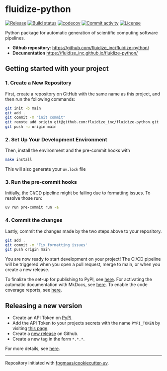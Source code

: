 # fluidize-python

[![Release](https://img.shields.io/github/v/release/fluidize_inc/fluidize-python)](https://img.shields.io/github/v/release/fluidize_inc/fluidize-python)
[![Build status](https://img.shields.io/github/actions/workflow/status/fluidize_inc/fluidize-python/main.yml?branch=main)](https://github.com/fluidize_inc/fluidize-python/actions/workflows/main.yml?query=branch%3Amain)
[![codecov](https://codecov.io/gh/fluidize_inc/fluidize-python/branch/main/graph/badge.svg)](https://codecov.io/gh/fluidize_inc/fluidize-python)
[![Commit activity](https://img.shields.io/github/commit-activity/m/fluidize_inc/fluidize-python)](https://img.shields.io/github/commit-activity/m/fluidize_inc/fluidize-python)
[![License](https://img.shields.io/github/license/fluidize_inc/fluidize-python)](https://img.shields.io/github/license/fluidize_inc/fluidize-python)

Python package for automatic generation of scientific computing software pipelines.

- **Github repository**: <https://github.com/fluidize_inc/fluidize-python/>
- **Documentation** <https://fluidize_inc.github.io/fluidize-python/>

## Getting started with your project

### 1. Create a New Repository

First, create a repository on GitHub with the same name as this project, and then run the following commands:

```bash
git init -b main
git add .
git commit -m "init commit"
git remote add origin git@github.com:fluidize_inc/fluidize-python.git
git push -u origin main
```

### 2. Set Up Your Development Environment

Then, install the environment and the pre-commit hooks with

```bash
make install
```

This will also generate your `uv.lock` file

### 3. Run the pre-commit hooks

Initially, the CI/CD pipeline might be failing due to formatting issues. To resolve those run:

```bash
uv run pre-commit run -a
```

### 4. Commit the changes

Lastly, commit the changes made by the two steps above to your repository.

```bash
git add .
git commit -m 'Fix formatting issues'
git push origin main
```

You are now ready to start development on your project!
The CI/CD pipeline will be triggered when you open a pull request, merge to main, or when you create a new release.

To finalize the set-up for publishing to PyPI, see [here](https://fpgmaas.github.io/cookiecutter-uv/features/publishing/#set-up-for-pypi).
For activating the automatic documentation with MkDocs, see [here](https://fpgmaas.github.io/cookiecutter-uv/features/mkdocs/#enabling-the-documentation-on-github).
To enable the code coverage reports, see [here](https://fpgmaas.github.io/cookiecutter-uv/features/codecov/).

## Releasing a new version

- Create an API Token on [PyPI](https://pypi.org/).
- Add the API Token to your projects secrets with the name `PYPI_TOKEN` by visiting [this page](https://github.com/fluidize_inc/fluidize-python/settings/secrets/actions/new).
- Create a [new release](https://github.com/fluidize_inc/fluidize-python/releases/new) on Github.
- Create a new tag in the form `*.*.*`.

For more details, see [here](https://fpgmaas.github.io/cookiecutter-uv/features/cicd/#how-to-trigger-a-release).

---

Repository initiated with [fpgmaas/cookiecutter-uv](https://github.com/fpgmaas/cookiecutter-uv).
